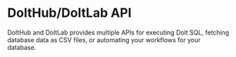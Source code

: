 # DoltHub/DoltLab API

DoltHub and DoltLab provides multiple APIs for executing Dolt SQL, fetching database data as CSV files, or automating your workflows for your database.&#x20;